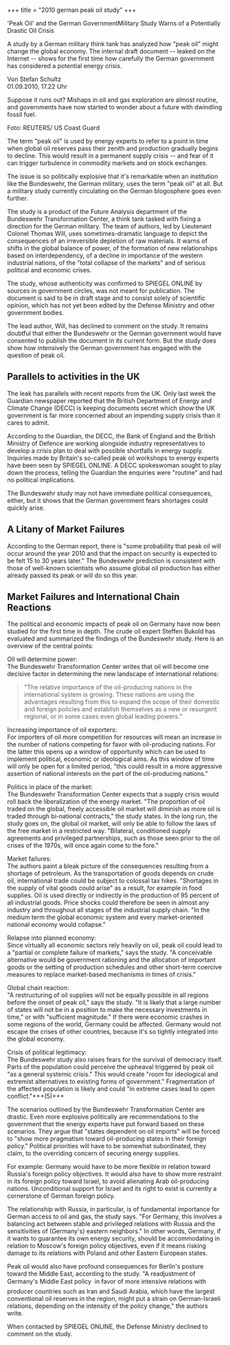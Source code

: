 +++
title = "2010 german peak oil study"
+++

'Peak Oil' and the German GovernmentMilitary Study Warns of a Potentially Drastic Oil Crisis

A study by a German military think tank has analyzed how "peak oil" might change the global economy. The internal draft document -- leaked on the Internet -- shows for the first time how carefully the German government has considered a potential energy crisis.

Von Stefan Schultz  
01.09.2010, 17.22 Uhr  

Suppose it runs out? Mishaps in oil and gas exploration are almost routine, and governments have now started to wonder about a future with dwindling fossil fuel.


Foto: REUTERS/ US Coast Guard

The term "peak oil" is used by energy experts to refer to a point in time when global oil reserves pass their zenith and production gradually begins to decline. This would result in a permanent supply crisis -- and fear of it can trigger turbulence in commodity markets and on stock exchanges.

The issue is so politically explosive that it's remarkable when an institution like the Bundeswehr, the German military, uses the term "peak oil" at all. But a military study currently circulating on the German blogosphere goes even further.

The study is a product of the Future Analysis department of the Bundeswehr Transformation Center, a think tank tasked with fixing a direction for the German military. The team of authors, led by Lieutenant Colonel Thomas Will, uses sometimes-dramatic language to depict the consequences of an irreversible depletion of raw materials. It warns of shifts in the global balance of power, of the formation of new relationships based on interdependency, of a decline in importance of the western industrial nations, of the "total collapse of the markets" and of serious political and economic crises.

The study, whose authenticity was confirmed to SPIEGEL ONLINE by sources in government circles, was not meant for publication. The document is said to be in draft stage and to consist solely of scientific opinion, which has not yet been edited by the Defense Ministry and other government bodies.

The lead author, Will, has declined to comment on the study. It remains doubtful that either the Bundeswehr or the German government would have consented to publish the document in its current form. But the study does show how intensively the German government has engaged with the question of peak oil.

## Parallels to activities in the UK

The leak has parallels with recent reports from the UK. Only last week the Guardian newspaper reported that the British Department of Energy and Climate Change (DECC) is keeping documents secret which show the UK government is far more concerned about an impending supply crisis than it cares to admit.

According to the Guardian, the DECC, the Bank of England and the British Ministry of Defence are working alongside industry representatives to develop a crisis plan to deal with possible shortfalls in energy supply. Inquiries made by Britain's so-called peak oil workshops to energy experts have been seen by SPIEGEL ONLINE. A DECC spokeswoman sought to play down the process, telling the Guardian the enquiries were "routine" and had no political implications.

The Bundeswehr study may not have immediate political consequences, either, but it shows that the German government fears shortages could quickly arise.

## A Litany of Market Failures
According to the German report, there is "some probability that peak oil will occur around the year 2010 and that the impact on security is expected to be felt 15 to 30 years later." The Bundeswehr prediction is consistent with those of well-known scientists who assume global oil production has either already passed its peak or will do so this year.

## Market Failures and International Chain Reactions

The political and economic impacts of peak oil on Germany have now been studied for the first time in depth. The crude oil expert Steffen Bukold has evaluated and summarized the findings of the Bundeswehr study. Here is an overview of the central points:

Oil will determine power:  
The Bundeswehr Transformation Center writes that oil will become one decisive factor in determining the new landscape of international relations: 

> "The relative importance of the oil-producing nations in the international system is growing. These nations are using the advantages resulting from this to expand the scope of their domestic and foreign policies and establish themselves as a new or resurgent regional, or in some cases even global leading powers."

Increasing importance of oil exporters:  
For importers of oil more competition for resources will mean an increase in the number of nations competing for favor with oil-producing nations. For the latter this opens up a window of opportunity which can be used to implement political, economic or ideological aims. As this window of time will only be open for a limited period, "this could result in a more aggressive assertion of national interests on the part of the oil-producing nations."

Politics in place of the market:  
The Bundeswehr Transformation Center expects that a supply crisis would roll back the liberalization of the energy market. "The proportion of oil traded on the global, freely accessible oil market will diminish as more oil is traded through bi-national contracts," the study states. In the long run, the study goes on, the global oil market, will only be able to follow the laws of the free market in a restricted way. "Bilateral, conditioned supply agreements and privileged partnerships, such as those seen prior to the oil crises of the 1970s, will once again come to the fore."

Market failures:  
The authors paint a bleak picture of the consequences resulting from a shortage of petroleum. As the transportation of goods depends on crude oil, international trade could be subject to colossal tax hikes. "Shortages in the supply of vital goods could arise" as a result, for example in food supplies. Oil is used directly or indirectly in the production of 95 percent of all industrial goods. Price shocks could therefore be seen in almost any industry and throughout all stages of the industrial supply chain. "In the medium term the global economic system and every market-oriented national economy would collapse."

Relapse into planned economy:  
Since virtually all economic sectors rely heavily on oil, peak oil could lead to a "partial or complete failure of markets," says the study. "A conceivable alternative would be government rationing and the allocation of important goods or the setting of production schedules and other short-term coercive measures to replace market-based mechanisms in times of crisis."

Global chain reaction:  
"A restructuring of oil supplies will not be equally possible in all regions before the onset of peak oil," says the study. "It is likely that a large number of states will not be in a position to make the necessary investments in time," or with "sufficient magnitude." If there were economic crashes in some regions of the world, Germany could be affected. Germany would not escape the crises of other countries, because it's so tightly integrated into the global economy.

Crisis of political legitimacy:  
The Bundeswehr study also raises fears for the survival of democracy itself. Parts of the population could perceive the upheaval triggered by peak oil "as a general systemic crisis." This would create "room for ideological and extremist alternatives to existing forms of government." Fragmentation of the affected population is likely and could "in extreme cases lead to open conflict."+++(5)+++

The scenarios outlined by the Bundeswehr Transformation Center are drastic. Even more explosive politically are recommendations to the government that the energy experts have put forward based on these scenarios. They argue that "states dependent on oil imports" will be forced to "show more pragmatism toward oil-producing states in their foreign policy." Political priorities will have to be somewhat subordinated, they claim, to the overriding concern of securing energy supplies.

For example: Germany would have to be more flexible in relation toward Russia's foreign policy objectives. It would also have to show more restraint in its foreign policy toward Israel, to avoid alienating Arab oil-producing nations. Unconditional support for Israel and its right to exist is currently a cornerstone of German foreign policy.

The relationship with Russia, in particular, is of fundamental importance for German access to oil and gas, the study says. "For Germany, this involves a balancing act between stable and privileged relations with Russia and the sensitivities of (Germany's) eastern neighbors." In other words, Germany, if it wants to guarantee its own energy security, should be accommodating in relation to Moscow's foreign policy objectives, even if it means risking damage to its relations with Poland and other Eastern European states.

Peak oil would also have profound consequences for Berlin's posture toward the Middle East, according to the study. "A readjustment of Germany's Middle East policy  in favor of more intensive relations with producer countries such as Iran and Saudi Arabia, which have the largest conventional oil reserves in the region, might put a strain on German-Israeli relations, depending on the intensity of the policy change," the authors write.

When contacted by SPIEGEL ONLINE, the Defense Ministry declined to comment on the study.

